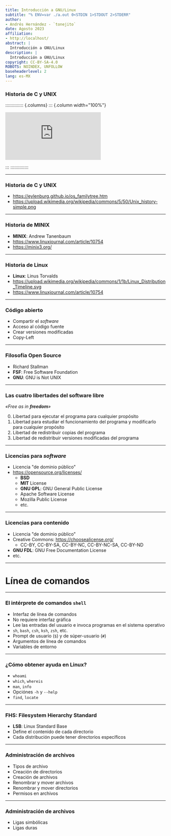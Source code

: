 ```yaml
---
title: Introducción a GNU/Linux
subtitle: "% ENV=var ./a.out 0<STDIN 1>STDOUT 2>STDERR"
author:
- Andrés Hernández - `tonejito`
date: Agosto 2023
affiliation:
- http://localhost/
abstract: |
  Introducción a GNU/Linux
description: |
  Introducción a GNU/Linux
copyright: CC-BY-SA-4.0
ROBOTS:	NOINDEX, UNFOLLOW
baseheaderlevel: 2
lang: es-MX
---
```


<!--	= ^ . ^ =	-->

### Historia de C y UNIX

:::::::::::::: {.columns}
::: {.column width="100%"}

<div class="container">
  <iframe class="responsive-iframe" src="https://www.youtube-nocookie.com/embed/t6faJyGB2aY" title="YouTube video player" frameborder="0" allow="accelerometer; autoplay; clipboard-write; encrypted-media; gyroscope; picture-in-picture; web-share" allowfullscreen></iframe>
</div>

:::
::::::::::::::

--------------------------------------------------------------------------------

### Historia de C y UNIX

- <https://eylenburg.github.io/os_familytree.htm>
- <https://upload.wikimedia.org/wikipedia/commons/5/50/Unix_history-simple.png>

--------------------------------------------------------------------------------

### Historia de **MINIX**

- **MINIX**: Andrew Tanenbaum
- <https://www.linuxjournal.com/article/10754>
- <https://minix3.org/>

--------------------------------------------------------------------------------

### Historia de Linux

- **Linux**: Linus Torvalds
- <https://upload.wikimedia.org/wikipedia/commons/1/1b/Linux_Distribution_Timeline.svg>
- <https://www.linuxjournal.com/article/10754>

--------------------------------------------------------------------------------

### Código abierto

- Compartir el _software_
- Acceso al código fuente
- Crear versiones modificadas
- Copy-Left

--------------------------------------------------------------------------------

### Filosofía Open Source

- Richard Stallman
- **FSF**: Free Software Foundation
- **GNU**: GNU is Not UNIX

--------------------------------------------------------------------------------

### Las cuatro libertades del software libre

_«Free as in **freedom**»_

0. Libertad para ejecutar el programa para cualquier propósito
1. Libertad para estudiar el funcionamiento del programa y modificarlo para cualquier propósito
    <!-- - Libre acceso al código fuente -->
2. Libertad de redistribuir copias del programa
3. Libertad de redistribuir versiones modificadas del programa
    <!-- - Libre acceso al código modificado -->

--------------------------------------------------------------------------------

### Licencias para _software_

- Licencia "de dominio público"
- <https://opensource.org/licenses/>
    - **BSD**
    - **MIT** License
    - **GNU GPL**: GNU General Public License
    - Apache Software License
    - Mozilla Public License
    - etc.

<!-- https://www.gnu.org/philosophy/categories.html -->

--------------------------------------------------------------------------------

### Licencias para contenido

- Licencia "de dominio público"
- Creative Commons: <https://choosealicense.org/>
    - CC-BY, CC-BY-SA, CC-BY-NC, CC-BY-NC-SA, CC-BY-ND
- **GNU FDL**: GNU Free Documentation License
- etc.

--------------------------------------------------------------------------------

# Línea de comandos

--------------------------------------------------------------------------------

### El intérprete de comandos `shell`

- Interfaz de línea de comandos
- No requiere interfaz gráfica
- Lee las entradas del usuario e invoca programas en el sistema operativo
- `sh`, `bash`, `csh`, `ksh`, `zsh`, etc.
- Prompt de usuario (`$`) y de súper-usuario (`#`)
- Argumentos de línea de comandos
- Variables de entorno

--------------------------------------------------------------------------------

### ¿Cómo obtener ayuda en Linux?

- `whoami`
- `which`, `whereis`
- `man`, `info`
- Opciónes `-h` y `--help`
- `find`, `locate`

--------------------------------------------------------------------------------

### FHS: Filesystem Hierarchy Standard

- **LSB**: Linux Standard Base
- Define el contenido de cada directorio
- Cada distribución puede tener directorios específicos

--------------------------------------------------------------------------------

### Administración de archivos

- Tipos de archivo
- Creación de directorios
- Creación de archivos
- Renombrar y mover archivos
- Renombrar y mover directorios
- Permisos en archivos

--------------------------------------------------------------------------------

### Administración de archivos

- Ligas simbólicas
- Ligas duras
